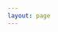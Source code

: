 ```yaml
---
layout: page
---
```

<script setup>
import {
  VPTeamPage,
  VPTeamPageTitle,
  VPTeamMembers
} from 'vitepress/theme'

const members = [
  {
    avatar: 'https://www.github.com/simonihmig.png',
    name: 'Simon Ihmig',
    title: 'Senior Engineer II',
    org: 'CrowdStrike',
    links: [
      { icon: 'github', link: 'https://github.com/simonihmig' },
      { icon: 'linkedin', link: 'https://www.linkedin.com/in/simon-ihmig/' },
      { icon: 'bluesky', link: 'https://bsky.app/profile/simonihmig.bsky.social' },
      { icon: 'mastodon', link: 'https://fosstodon.org/@simonihmig' },
    ]
  },
  {
    avatar: 'https://www.github.com/wkillerud.png',
    name: 'William Killerud',
    title: 'Senior Developer',
    org: 'Vend',
    links: [
      { icon: 'github', link: 'https://github.com/wkillerud' },
      { icon: 'mastodon', link: 'https://social.lol/@dub' },
    ]
  },
]
</script>

<VPTeamPage>
  <VPTeamPageTitle>
    <template #title>
      Our Team
    </template>

  </VPTeamPageTitle>
  <VPTeamMembers :members />
</VPTeamPage>
